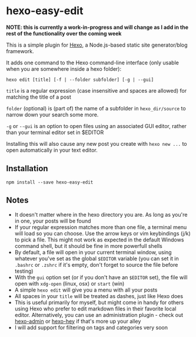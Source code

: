 # hexo-easy-edit
**NOTE: this is currently a work-in-progress and will change as I add in the rest of the functionality over the coming week**

This is a simple plugin for [Hexo](https://github.com/hexojs/hexo), a Node.js-based static site generator/blog framework.

It adds one command to the Hexo command-line interface (only usable when you are somewhere inside a hexo folder):

```
hexo edit [title] [-f | --folder subfolder] [-g | --gui]
```

`title` is a regular expression (case insensitive and spaces are allowed) for matching the title of a post

`folder` (optional) is (part of) the name of a subfolder in `hexo_dir/source` to narrow down your search some more.

`-g` or `--gui` is an option to open files using an associated GUI editor, rather than your terminal editor set in $EDITOR

Installing this will also cause any new post you create with `hexo new ...` to open automatically in your text editor.

## Installation

```
npm install --save hexo-easy-edit
```

## Notes

- It doesn't matter where in the hexo directory you are. As long as you're in one, your posts will be found
- If your regular expression matches more than one file, a terminal menu will load so you can choose. Use the arrow keys or vim keybindings (j/k) to pick a file. This might not work as expected in the default Windows command shell, but it should be fine in more powerfull shells
- By default, a file will open in your current terminal window, using whatever you've set as the global `$EDITOR` variable (you can set it in `.bashrc` or `.zshrc` if it's empty, don't forget to source the file before testing)
- With the `gui` option set (or if you don't have an `$EDITOR` set), the file will open with `xdg-open` (linux, osx) or `start` (win)
- A simple `hexo edit` will give you a menu with all your posts
- All spaces in your `title` will be treated as dashes, just like Hexo does
- This is useful primarily for myself, but might come in handy for others using Hexo who prefer to edit markdown files in their favorite local editor. Alternatively, you can use an administration plugin - check out [hexo-admin](https://github.com/jaredly/hexo-admin) or [hexo-hey](https://github.com/nihgwu/hexo-hey) if that's more up your alley
- I will add support for filtering on tags and categories very soon
